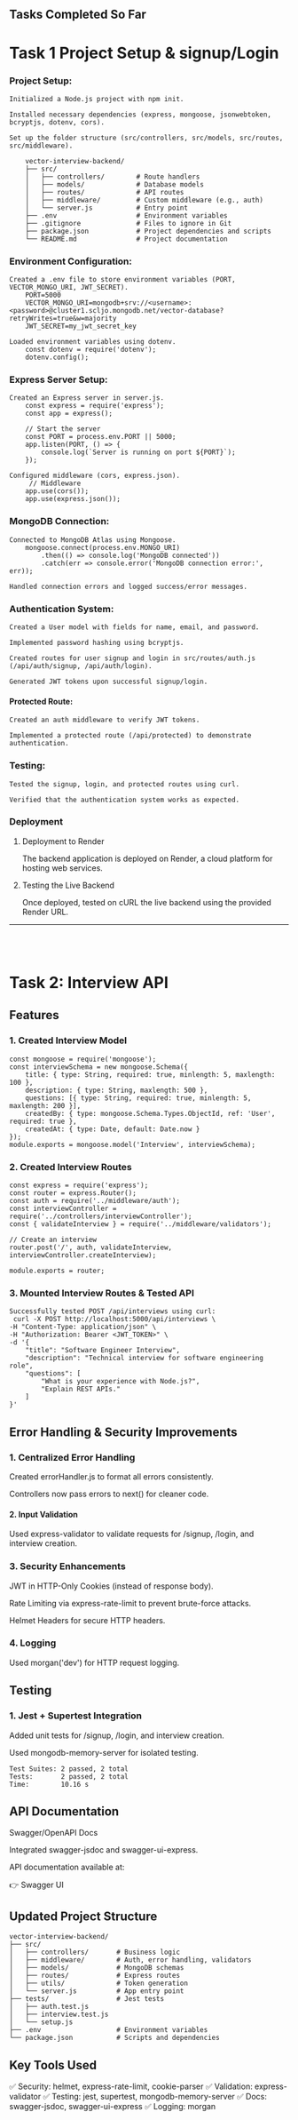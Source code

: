 ## Tasks Completed So Far


# Task 1 Project Setup & signup/Login 

### Project Setup:

	Initialized a Node.js project with npm init.

	Installed necessary dependencies (express, mongoose, jsonwebtoken, bcryptjs, dotenv, cors).

	Set up the folder structure (src/controllers, src/models, src/routes, src/middleware).

	  	vector-interview-backend/
		├── src/
		│   ├── controllers/        # Route handlers
		│   ├── models/             # Database models
		│   ├── routes/             # API routes
		│   ├── middleware/         # Custom middleware (e.g., auth)
		│   └── server.js           # Entry point
		├── .env                    # Environment variables
		├── .gitignore              # Files to ignore in Git
		├── package.json            # Project dependencies and scripts
		└── README.md               # Project documentation

### Environment Configuration:

	Created a .env file to store environment variables (PORT, VECTOR_MONGO_URI, JWT_SECRET).
		PORT=5000
		VECTOR_MONGO_URI=mongodb+srv://<username>:<password>@cluster1.scljo.mongodb.net/vector-database?retryWrites=true&w=majority
		JWT_SECRET=my_jwt_secret_key

	Loaded environment variables using dotenv.
 		const dotenv = require('dotenv');
		dotenv.config();

### Express Server Setup:

	Created an Express server in server.js.
		const express = require('express');
		const app = express();
		
		// Start the server
		const PORT = process.env.PORT || 5000;
		app.listen(PORT, () => {
		    console.log(`Server is running on port ${PORT}`);
		});

	Configured middleware (cors, express.json).
		 // Middleware
		app.use(cors());
		app.use(express.json());

### MongoDB Connection:

	Connected to MongoDB Atlas using Mongoose.
	 	mongoose.connect(process.env.MONGO_URI)
	    	.then(() => console.log('MongoDB connected'))
	    	.catch(err => console.error('MongoDB connection error:', err));

	Handled connection errors and logged success/error messages.

### Authentication System:

	Created a User model with fields for name, email, and password.

	Implemented password hashing using bcryptjs.

	Created routes for user signup and login in src/routes/auth.js (/api/auth/signup, /api/auth/login).

	Generated JWT tokens upon successful signup/login.

#### Protected Route:

	Created an auth middleware to verify JWT tokens.

	Implemented a protected route (/api/protected) to demonstrate authentication.

### Testing:

	Tested the signup, login, and protected routes using curl.

	Verified that the authentication system works as expected.

### Deployment

1. Deployment to Render
   
	The backend application is deployed on Render, a cloud platform for hosting web services.

2. Testing the Live Backend
   
	Once deployed, tested on cURL the live backend using the provided Render URL.


---
<br><br>


# Task 2: Interview API

## Features

### 1. Created Interview Model

	const mongoose = require('mongoose');
	const interviewSchema = new mongoose.Schema({
	    title: { type: String, required: true, minlength: 5, maxlength: 100 },
	    description: { type: String, maxlength: 500 },
	    questions: [{ type: String, required: true, minlength: 5, maxlength: 200 }],
	    createdBy: { type: mongoose.Schema.Types.ObjectId, ref: 'User', required: true },
	    createdAt: { type: Date, default: Date.now }
	});
	module.exports = mongoose.model('Interview', interviewSchema);
 
 ### 2. Created Interview Routes
	const express = require('express');
	const router = express.Router();
	const auth = require('../middleware/auth');
	const interviewController = require('../controllers/interviewController');
	const { validateInterview } = require('../middleware/validators');
	
	// Create an interview
	router.post('/', auth, validateInterview, interviewController.createInterview);
	
	module.exports = router;

### 3. Mounted Interview Routes & Tested API

	Successfully tested POST /api/interviews using curl:
	 curl -X POST http://localhost:5000/api/interviews \
	-H "Content-Type: application/json" \
	-H "Authorization: Bearer <JWT_TOKEN>" \
	-d '{
	    "title": "Software Engineer Interview",
	    "description": "Technical interview for software engineering role",
	    "questions": [
	        "What is your experience with Node.js?",
	        "Explain REST APIs."
	    ]
	}'

 ## Error Handling & Security Improvements

### 1. Centralized Error Handling

Created errorHandler.js to format all errors consistently.

Controllers now pass errors to next() for cleaner code.

#### 2. Input Validation

Used express-validator to validate requests for /signup, /login, and interview creation.

### 3. Security Enhancements

JWT in HTTP-Only Cookies (instead of response body).

Rate Limiting via express-rate-limit to prevent brute-force attacks.

Helmet Headers for secure HTTP headers.

### 4. Logging

Used morgan('dev') for HTTP request logging.

## Testing

### 1. Jest + Supertest Integration

Added unit tests for /signup, /login, and interview creation.

Used mongodb-memory-server for isolated testing.

	Test Suites: 2 passed, 2 total
	Tests:       2 passed, 2 total
	Time:        10.16 s

 ## API Documentation
 
 Swagger/OpenAPI Docs

Integrated swagger-jsdoc and swagger-ui-express.

API documentation available at:

👉 Swagger UI

## Updated Project Structure

	vector-interview-backend/
	├── src/
	│   ├── controllers/       # Business logic
	│   ├── middleware/        # Auth, error handling, validators
	│   ├── models/            # MongoDB schemas
	│   ├── routes/            # Express routes
	│   ├── utils/             # Token generation
	│   └── server.js          # App entry point
	├── tests/                 # Jest tests
	│   ├── auth.test.js
	│   ├── interview.test.js
	│   └── setup.js
	├── .env                   # Environment variables
	└── package.json           # Scripts and dependencies

## Key Tools Used

✅ Security: helmet, express-rate-limit, cookie-parser
✅ Validation: express-validator
✅ Testing: jest, supertest, mongodb-memory-server
✅ Docs: swagger-jsdoc, swagger-ui-express
✅ Logging: morgan

